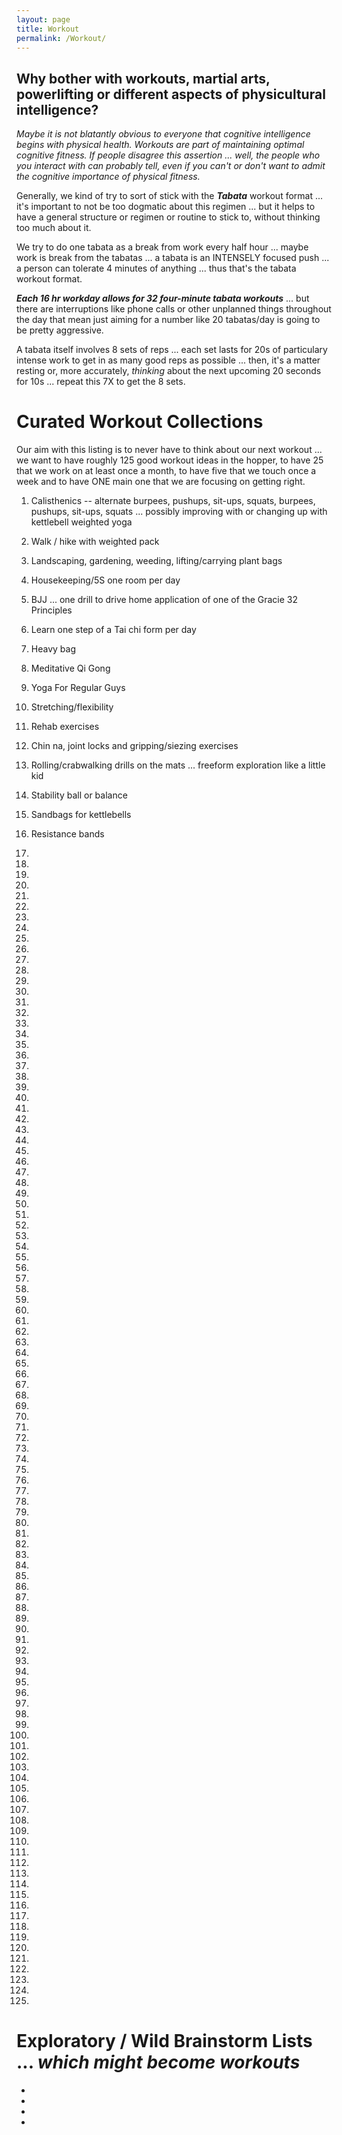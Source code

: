 ```yaml
---
layout: page
title: Workout
permalink: /Workout/
---
```



## Why bother with workouts, martial arts, powerlifting or different aspects of physicultural intelligence?

*Maybe it is not blatantly obvious to everyone that cognitive intelligence begins with physical health. Workouts are part of maintaining optimal cognitive fitness. If people disagree this assertion ... well, the people who you interact with can probably tell, even if you can't or don't want to admit the cognitive importance of physical fitness.*

Generally, we kind of try to sort of stick with the ***Tabata*** workout format ... it's important to not be too dogmatic about this regimen ... but it helps to have a general structure or regimen or routine to stick to, without thinking too much about it.

We try to do one tabata as a break from work every half hour ... maybe work is break from the tabatas ... a tabata is an INTENSELY focused push ... a person can tolerate 4 minutes of anything ... thus that's the tabata workout format.

***Each 16 hr workday allows for 32 four-minute tabata workouts*** ... but there are interruptions like phone calls or other unplanned things throughout the day that mean just aiming for a number like 20 tabatas/day is going to be pretty aggressive.

A tabata itself involves 8 sets of reps ... each set lasts for 20s of particulary intense work to get in as many good reps as possible ... then, it's a matter resting or, more accurately, *thinking* about the next upcoming 20 seconds for 10s ... repeat this 7X to get the 8 sets.

# Curated Workout Collections

Our aim with this listing is to never have to think about our next workout ... we want to have roughly 125 good workout ideas in the hopper, to have 25 that we work on at least once a month, to have five that we touch once a week and to have ONE main one that we are focusing on getting right.

1) Calisthenics -- alternate burpees, pushups, sit-ups, squats, burpees, pushups, sit-ups, squats ... possibly improving with or changing up with kettlebell weighted yoga

2) Walk / hike with weighted pack

3) Landscaping, gardening, weeding, lifting/carrying plant bags

4) Housekeeping/5S one room per day

5) BJJ ... one drill to drive home application of one of the Gracie 32 Principles

6) Learn one step of a Tai chi form per day

7) Heavy bag

8) Meditative Qi Gong

9) Yoga For Regular Guys 

10) Stretching/flexibility

11) Rehab exercises

12) Chin na, joint locks and gripping/siezing exercises

13) Rolling/crabwalking drills on the mats ... freeform exploration like a little kid

14) Stability ball or balance

15) Sandbags for kettlebells

16) Resistance bands

17)

18)

19)

20)

21)

22) 

23)

24) 

25)

26)

27)

28)

29)

30)

31)

32) 

33)

34) 

35)

36)

37)

38)

39)

40)

41)

42) 

43)

44) 

45)

46)

47)

48)

49)

50)

51)

52) 

53)

54) 

55)

56)

57)

58)

59)

60)

61)

62) 

63)

64) 

65)

66)

67)

68)

69)

70)

71)

72) 

73)

74) 

75)

76)

77)

78)

79)

80)

81)

82) 

83)

84) 

85)

86)

87)

88)

89)

90)

91)

92) 

93)

94) 

95)

96)

97)

98)

99)

100)

101)

102) 

103)

104) 

105)

106)

107)

108)

109)

110)

111)

112) 

113)

114) 

115)

116)

117)

118)

119)

120)

121)

122)

123)

124)

125)

# Exploratory / Wild Brainstorm Lists ... *which might become workouts*


* 

* 

* 

* 
